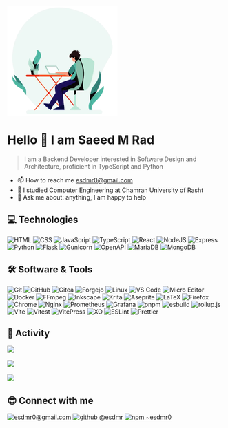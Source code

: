 <img src="http://github.com/esdmr/.github/raw/main/profile/header.webp" alt="" height="256" align="center">

# Hello 👋 I am Saeed M Rad

> I am a Backend Developer interested in Software Design and Architecture, proficient in TypeScript and Python

- 📫 How to reach me [esdmr0@gmail.com](mailto:esdmr0@gmail.com)
- 📝 I studied Computer Engineering at Chamran University of Rasht
- 💬 Ask me about: anything, I am happy to help

## 💻 Technologies

![HTML](https://img.shields.io/badge/HTML-E34F26.svg?style=for-the-badge&logo=html5&logoColor=white)
![CSS](https://img.shields.io/badge/CSS-663399.svg?style=for-the-badge&logo=css&logoColor=white)
![JavaScript](https://img.shields.io/badge/JavaScript-F7DF1E.svg?style=for-the-badge&logo=javascript&logoColor=black)
![TypeScript](https://img.shields.io/badge/TypeScript-3178C6.svg?style=for-the-badge&logo=typescript&logoColor=white)
![React](https://img.shields.io/badge/React-61DAFB.svg?style=for-the-badge&logo=react&logoColor=black)
![NodeJS](https://img.shields.io/badge/Node.js-5FA04E.svg?style=for-the-badge&logo=nodedotjs&logoColor=white)
![Express](https://img.shields.io/badge/Express.js-000000.svg?style=for-the-badge&logo=express&logoColor=white)
![Python](https://img.shields.io/badge/Python-3776AB?style=for-the-badge&logo=python&logoColor=white)
![Flask](https://img.shields.io/badge/Flask-000000?style=for-the-badge&logo=flask&logoColor=white)
![Gunicorn](https://img.shields.io/badge/Gunicorn-499848?style=for-the-badge&logo=gunicorn&logoColor=white)
![OpenAPI](https://img.shields.io/badge/OpenAPI-6BA539?style=for-the-badge&logo=openapiinitiative&logoColor=white)
![MariaDB](https://img.shields.io/badge/MariaDB-003545?style=for-the-badge&logo=mariadb&logoColor=white)
![MongoDB](https://img.shields.io/badge/MongoDB-47A248.svg?style=for-the-badge&logo=mongodb&logoColor=white)

## 🛠️ Software & Tools

![Git](https://img.shields.io/badge/Git-F05032?style=for-the-badge&logo=git&logoColor=white)
![GitHub](https://img.shields.io/badge/GitHub-181717?style=for-the-badge&logo=github&logoColor=white)
![Gitea](https://img.shields.io/badge/Gitea-609926?style=for-the-badge&logo=gitea&logoColor=white)
![Forgejo](https://img.shields.io/badge/Forgejo-FB923C?style=for-the-badge&logo=forgejo&logoColor=white)
![Linux](https://img.shields.io/badge/Linux-FCC624?style=for-the-badge&logo=linux&logoColor=black)
![VS Code](https://img.shields.io/badge/VS_Code-2F80ED?style=for-the-badge&logo=vscodium&logoColor=white)
![Micro Editor](https://img.shields.io/badge/Micro_Editor-2E3192?style=for-the-badge&logo=microeditor&logoColor=white)
![Docker](https://img.shields.io/badge/Docker-2496ED?style=for-the-badge&logo=docker&logoColor=white)
![FFmpeg](https://img.shields.io/badge/FFmpeg-007808?style=for-the-badge&logo=ffmpeg&logoColor=white)
![Inkscape](https://img.shields.io/badge/Inkscape-000000?style=for-the-badge&logo=inkscape&logoColor=white)
![Krita](https://img.shields.io/badge/Krita-3BABFF?style=for-the-badge&logo=krita&logoColor=white)
![Aseprite](https://img.shields.io/badge/Aseprite-7D929E?style=for-the-badge&logo=aseprite&logoColor=white)
![LaTeX](https://img.shields.io/badge/LaTeX-008080?style=for-the-badge&logo=latex&logoColor=white)
![Firefox](https://img.shields.io/badge/Firefox-FF7139?style=for-the-badge&logo=firefoxbrowser&logoColor=white)
![Chrome](https://img.shields.io/badge/Chrome-4285F4?style=for-the-badge&logo=googlechrome&logoColor=white)
![Nginx](https://img.shields.io/badge/Nginx-009639?style=for-the-badge&logo=nginx&logoColor=white)
![Prometheus](https://img.shields.io/badge/Prometheus-E6522C?style=for-the-badge&logo=prometheus&logoColor=white)
![Grafana](https://img.shields.io/badge/Grafana-F46800?style=for-the-badge&logo=grafana&logoColor=white)
![pnpm](https://img.shields.io/badge/pnpm-F69220?style=for-the-badge&logo=pnpm&logoColor=white)
![esbuild](https://img.shields.io/badge/esbuild-FFCF00?style=for-the-badge&logo=esbuild&logoColor=black)
![rollup.js](https://img.shields.io/badge/rollup.js-EC4A3F?style=for-the-badge&logo=rollupdotjs&logoColor=white)
![Vite](https://img.shields.io/badge/Vite-646CFF?style=for-the-badge&logo=vite&logoColor=white)
![Vitest](https://img.shields.io/badge/Vitest-6E9F18?style=for-the-badge&logo=vitest&logoColor=white)
![VitePress](https://img.shields.io/badge/VitePress-5C73E7?style=for-the-badge&logo=vitepress&logoColor=white)
![XO](https://img.shields.io/badge/XO-5ED9C7?style=for-the-badge&logo=xo&logoColor=black)
![ESLint](https://img.shields.io/badge/ESLint-4B32C3?style=for-the-badge&logo=eslint&logoColor=white)
![Prettier](https://img.shields.io/badge/Prettier-F7B93E?style=for-the-badge&logo=prettier&logoColor=black)


## 🚥 Activity

![](https://github-readme-stats.vercel.app/api/top-langs?username=esdmr&langs_count=8&layout=compact)

![](https://github-readme-stats.vercel.app/api?username=esdmr&show_icons=true)

![](https://github-readme-activity-graph.vercel.app/graph?username=esdmr&bg_color=FFFFFF)

## 😎 Connect with me

<p align="left">
<a href="mailto:esdmr0@gmail.com"> <img src="https://www.svgrepo.com/show/349378/gmail.svg" alt="esdmr0@gmail.com" height="30" width="40" /></a>
<a href="https://github.com/esdmr"> <img alt="github @esdmr" src="https://www.svgrepo.com/show/512317/github-142.svg" height="30" width="40" /></a>
<a href="https://www.npmjs.com/~esdmr0"> <img alt="npm ~esdmr0" src="https://www.svgrepo.com/show/452077/npm.svg" height="30" width="40" /></a>
</p>
